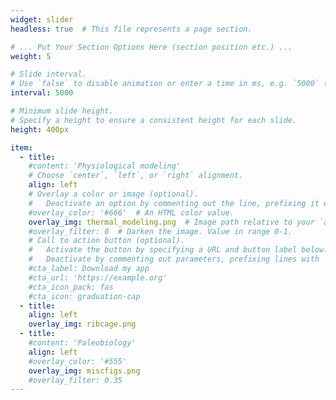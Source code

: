 ```yaml
---
widget: slider
headless: true  # This file represents a page section.

# ... Put Your Section Options Here (section position etc.) ...
weight: 5

# Slide interval.
# Use `false` to disable animation or enter a time in ms, e.g. `5000` (5s).
interval: 5000

# Minimum slide height.
# Specify a height to ensure a consistent height for each slide.
height: 400px

item:
  - title: 
    #content: 'Physiological modeling'
    # Choose `center`, `left`, or `right` alignment.
    align: left
    # Overlay a color or image (optional).
    #   Deactivate an option by commenting out the line, prefixing it with `#`.
    #overlay_color: '#666'  # An HTML color value.
    overlay_img: thermal_modeling.png  # Image path relative to your `assets/media/` folder
    #overlay_filter: 0  # Darken the image. Value in range 0-1.
    # Call to action button (optional).
    #   Activate the button by specifying a URL and button label below.
    #   Deactivate by commenting out parameters, prefixing lines with `#`.
    #cta_label: Download my app
    #cta_url: 'https://example.org'
    #cta_icon_pack: fas
    #cta_icon: graduation-cap
  - title:
    align: left
    overlay_img: ribcage.png
  - title:
    #content: 'Paleobiology'
    align: left
    #overlay_color: '#555'
    overlay_img: miscfigs.png
    #overlay_filter: 0.35
---
```

